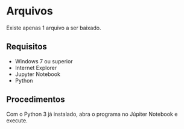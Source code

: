 # Arquivos

Existe apenas 1 arquivo a ser baixado.

## Requisitos

* Windows 7 ou superior
* Internet Explorer
* Jupyter Notebook
* Python

## Procedimentos

Com o Python 3 já instalado, abra o programa no Júpiter Notebook e execute.

